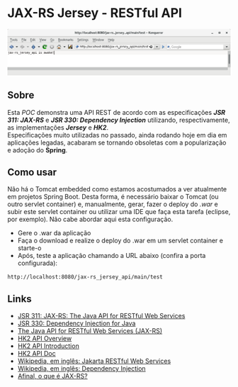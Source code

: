 # JAX-RS Jersey - RESTful API

![Alt text](git-imgs/test_request.png)

## Sobre
Esta *POC* demonstra uma API REST de acordo com as especificações ***JSR 311: JAX-RS*** e ***JSR 330: Dependency Injection*** utilizando, respectivamente, as implementações ***Jersey*** e ***HK2***.<br />
Especificações muito utilizadas no passado, ainda rodando hoje em dia em aplicações legadas, acabaram se tornando obsoletas com a popularização e adoção do **Spring**.<br />

## Como usar
Não há o Tomcat embedded como estamos acostumados a ver atualmente em projetos Spring Boot. Desta forma, é necessário baixar o Tomcat (ou outro servlet container) e, manualmente, gerar, fazer o deploy do *.war* e subir este servlet container ou utilizar uma IDE que faça esta tarefa (eclipse, por exemplo). Não cabe abordar aqui esta configuração.<br />
* Gere o .war da aplicação
* Faça o download e realize o deploy do .war em um servlet container e starte-o
* Após, teste a aplicação chamando a URL abaixo (confira a porta configurada):
```
http://localhost:8080/jax-rs_jersey_api/main/test
```

## Links
* [JSR 311: JAX-RS: The Java API for RESTful Web Services](https://jcp.org/en/jsr/detail?id=311)
* [JSR 330: Dependency Injection for Java](https://jcp.org/en/jsr/detail?id=330)
* [The Java API for RESTful Web Services (JAX-RS)](https://www.oracle.com/technical-resources/articles/java/jax-rs.html)
* [HK2 API Overview](https://javaee.github.io/hk2/api-overview.html)
* [HK2 API Introduction](https://javaee.github.io/hk2/introduction.html)
* [HK2 API Doc](https://javaee.github.io/hk2/apidocs/index.html)
* [Wikipedia, em inglês: Jakarta RESTful Web Services](https://en.wikipedia.org/wiki/Jakarta_RESTful_Web_Services)
* [Wikipedia, em inglês: Dependency Injection](https://en.wikipedia.org/wiki/Dependency_injection)
* [Afinal, o que é JAX-RS?](https://medium.com/@alexjosesilva/afinal-o-que-%C3%A9-jax-rs-f218b0d6f972)